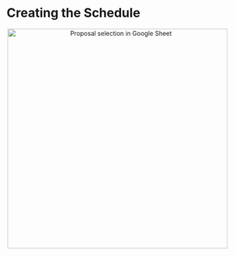 # Creating the Schedule


<div align="center">
<img src="https://raw.githubusercontent.com/FlorianWilhelm/pytanis/main/docs/assets/images/gsheet_proposal_selection.png" alt="Proposal selection in Google Sheet" width="500" role="img">
</div>

[50_schedule_v1]: https://github.com/FlorianWilhelm/pytanis/blob/main/notebooks/pyconde-pydata-berlin-2023/50_schedule_v1.ipynb
